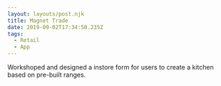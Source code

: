 ```yaml
---
layout: layouts/post.njk
title: Magnet Trade
date: 2019-09-02T17:34:50.235Z
tags:
  - Retail
  - App
---
```

Workshoped and designed a instore form for users to create a kitchen based on pre-built ranges.
